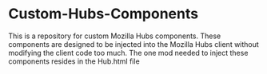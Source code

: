 # Custom-Hubs-Components
This is a repository for custom Mozilla Hubs components.  These components are designed to be injected into the Mozilla Hubs client without modifying the client code too much.  The one mod needed to inject these components resides in the Hub.html file

